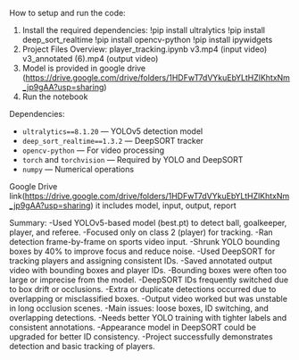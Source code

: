 How to setup and run the code:
1. Install the required dependencies:
  !pip install ultralytics
  !pip install deep_sort_realtime
  !pip install opencv-python
  !pip install ipywidgets
2. Project Files Overview:
  player_tracking.ipynb
  v3.mp4 (input video)
  v3_annotated (6).mp4 (output video)
3. Model is provided in google drive (https://drive.google.com/drive/folders/1HDFwT7dVYkuEbYLtHZlKhtxNm_jp9gAA?usp=sharing)
4. Run the notebook

Dependencies:
- `ultralytics==8.1.20` — YOLOv5 detection model
- `deep_sort_realtime==1.3.2` — DeepSORT tracker
- `opencv-python` — For video processing
- `torch` and `torchvision` — Required by YOLO and DeepSORT
- `numpy` — Numerical operations

Google Drive link(https://drive.google.com/drive/folders/1HDFwT7dVYkuEbYLtHZlKhtxNm_jp9gAA?usp=sharing) it includes model, input, output, report

Summary:
-Used YOLOv5-based model (best.pt) to detect ball, goalkeeper, player, and referee.
-Focused only on class 2 (player) for tracking.
-Ran detection frame-by-frame on sports video input.
-Shrunk YOLO bounding boxes by 40% to improve focus and reduce noise.
-Used DeepSORT for tracking players and assigning consistent IDs.
-Saved annotated output video with bounding boxes and player IDs.
-Bounding boxes were often too large or imprecise from the model.
-DeepSORT IDs frequently switched due to box drift or occlusions.
-Extra or duplicate detections occurred due to overlapping or misclassified boxes.
-Output video worked but was unstable in long occlusion scenes.
-Main issues: loose boxes, ID switching, and overlapping detections.
-Needs better YOLO training with tighter labels and consistent annotations.
-Appearance model in DeepSORT could be upgraded for better ID consistency.
-Project successfully demonstrates detection and basic tracking of players.


